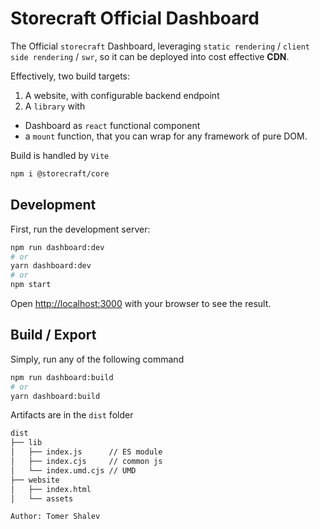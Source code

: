 # **Storecraft** Official Dashboard
The Official `storecraft` Dashboard, leveraging `static rendering` / `client side rendering` / `swr`,
so it can be deployed into cost effective **CDN**.

Effectively, two build targets:
1. A website, with configurable backend endpoint
2. A `library` with
  - Dashboard as `react` functional component
  - a `mount` function, that you can wrap for any framework of pure DOM.

Build is handled by `Vite`


```bash
npm i @storecraft/core
```

## Development

First, run the development server:

```bash
npm run dashboard:dev
# or
yarn dashboard:dev
# or
npm start
```

Open [http://localhost:3000](http://localhost:3000) with your browser to see the result.

## Build / Export

Simply, run any of the following command

```bash
npm run dashboard:build
# or
yarn dashboard:build
```

Artifacts are in the `dist` folder
```txt
dist
├── lib
│   ├── index.js      // ES module
│   ├── index.cjs     // common js
│   └── index.umd.cjs // UMD
├── website
│   ├── index.html
│   └── assets

```


```txt
Author: Tomer Shalev
```